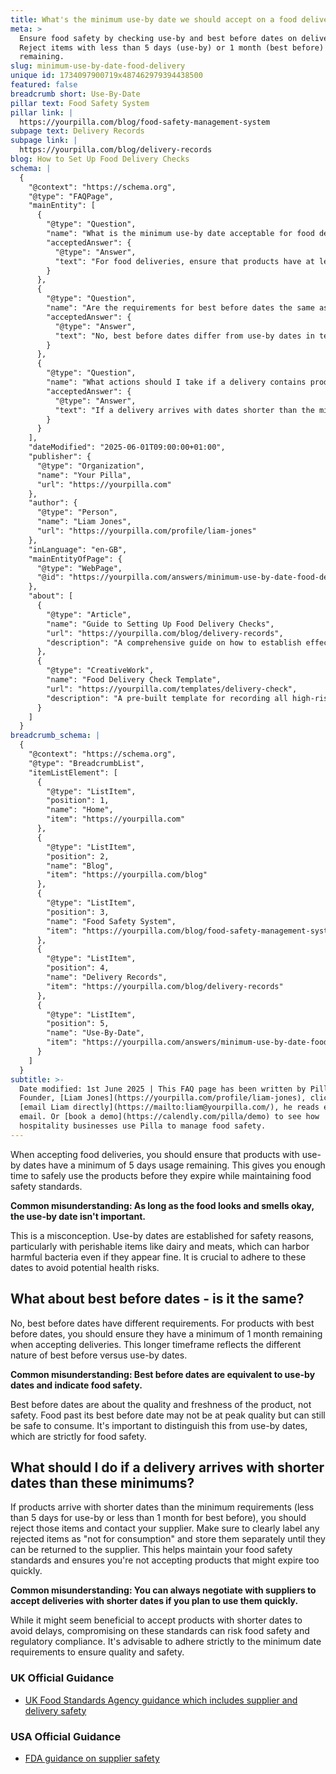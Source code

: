 ```yaml
---
title: What's the minimum use-by date we should accept on a food delivery?
meta: >
  Ensure food safety by checking use-by and best before dates on deliveries.
  Reject items with less than 5 days (use-by) or 1 month (best before)
  remaining.
slug: minimum-use-by-date-food-delivery
unique id: 1734097900719x487462979394438500
featured: false
breadcrumb short: Use-By-Date
pillar text: Food Safety System
pillar link: |
  https://yourpilla.com/blog/food-safety-management-system
subpage text: Delivery Records
subpage link: |
  https://yourpilla.com/blog/delivery-records
blog: How to Set Up Food Delivery Checks
schema: |
  {
    "@context": "https://schema.org",
    "@type": "FAQPage",
    "mainEntity": [
      {
        "@type": "Question",
        "name": "What is the minimum use-by date acceptable for food deliveries?",
        "acceptedAnswer": {
          "@type": "Answer",
          "text": "For food deliveries, ensure that products have at least 5 days of usage remaining on their use-by dates. This is to guarantee food safety and allow sufficient time for usage before the product expires."
        }
      },
      {
        "@type": "Question",
        "name": "Are the requirements for best before dates the same as use-by dates?",
        "acceptedAnswer": {
          "@type": "Answer",
          "text": "No, best before dates differ from use-by dates in terms of requirements. While use-by dates are critical for food safety, best before dates indicate quality. Ensure products with best before dates have at least 1 month remaining when accepting deliveries."
        }
      },
      {
        "@type": "Question",
        "name": "What actions should I take if a delivery contains products with dates shorter than the minimum requirements?",
        "acceptedAnswer": {
          "@type": "Answer",
          "text": "If a delivery arrives with dates shorter than the minimum required (less than 5 days for use-by or less than 1 month for best before), reject these items. Contact your supplier for return and store rejected items separately labeled as 'not for consumption' to uphold food safety standards."
        }
      }
    ],
    "dateModified": "2025-06-01T09:00:00+01:00",
    "publisher": {
      "@type": "Organization",
      "name": "Your Pilla",
      "url": "https://yourpilla.com"
    },
    "author": {
      "@type": "Person",
      "name": "Liam Jones",
      "url": "https://yourpilla.com/profile/liam-jones"
    },
    "inLanguage": "en-GB",
    "mainEntityOfPage": {
      "@type": "WebPage",
      "@id": "https://yourpilla.com/answers/minimum-use-by-date-food-delivery"
    },
    "about": [
      {
        "@type": "Article",
        "name": "Guide to Setting Up Food Delivery Checks",
        "url": "https://yourpilla.com/blog/delivery-records",
        "description": "A comprehensive guide on how to establish effective food delivery checks to ensure compliance and safety."
      },
      {
        "@type": "CreativeWork",
        "name": "Food Delivery Check Template",
        "url": "https://yourpilla.com/templates/delivery-check",
        "description": "A pre-built template for recording all high-risk food deliveries and any associated issues to maintain stringent food safety protocols."
      }
    ]
  }
breadcrumb_schema: |
  {
    "@context": "https://schema.org",
    "@type": "BreadcrumbList",
    "itemListElement": [
      {
        "@type": "ListItem",
        "position": 1,
        "name": "Home",
        "item": "https://yourpilla.com"
      },
      {
        "@type": "ListItem",
        "position": 2,
        "name": "Blog",
        "item": "https://yourpilla.com/blog"
      },
      {
        "@type": "ListItem",
        "position": 3,
        "name": "Food Safety System",
        "item": "https://yourpilla.com/blog/food-safety-management-system"
      },
      {
        "@type": "ListItem",
        "position": 4,
        "name": "Delivery Records",
        "item": "https://yourpilla.com/blog/delivery-records"
      },
      {
        "@type": "ListItem",
        "position": 5,
        "name": "Use-By-Date",
        "item": "https://yourpilla.com/answers/minimum-use-by-date-food-delivery"
      }
    ]
  }
subtitle: >-
  Date modified: 1st June 2025 | This FAQ page has been written by Pilla
  Founder, [Liam Jones](https://yourpilla.com/profile/liam-jones), click to
  [email Liam directly](https://mailto:liam@yourpilla.com/), he reads every
  email. Or [book a demo](https://calendly.com/pilla/demo) to see how
  hospitality businesses use Pilla to manage food safety.
---
```

When accepting food deliveries, you should ensure that products with use-by dates have a minimum of 5 days usage remaining. This gives you enough time to safely use the products before they expire while maintaining food safety standards.

**Common misunderstanding: As long as the food looks and smells okay, the use-by date isn't important.**

This is a misconception. Use-by dates are established for safety reasons, particularly with perishable items like dairy and meats, which can harbor harmful bacteria even if they appear fine. It is crucial to adhere to these dates to avoid potential health risks.

## What about best before dates - is it the same?

No, best before dates have different requirements. For products with best before dates, you should ensure they have a minimum of 1 month remaining when accepting deliveries. This longer timeframe reflects the different nature of best before versus use-by dates.

**Common misunderstanding: Best before dates are equivalent to use-by dates and indicate food safety.**

Best before dates are about the quality and freshness of the product, not safety. Food past its best before date may not be at peak quality but can still be safe to consume. It's important to distinguish this from use-by dates, which are strictly for food safety.

## What should I do if a delivery arrives with shorter dates than these minimums?

If products arrive with shorter dates than the minimum requirements (less than 5 days for use-by or less than 1 month for best before), you should reject those items and contact your supplier. Make sure to clearly label any rejected items as "not for consumption" and store them separately until they can be returned to the supplier. This helps maintain your food safety standards and ensures you're not accepting products that might expire too quickly.

**Common misunderstanding: You can always negotiate with suppliers to accept deliveries with shorter dates if you plan to use them quickly.**

While it might seem beneficial to accept products with shorter dates to avoid delays, compromising on these standards can risk food safety and regulatory compliance. It's advisable to adhere strictly to the minimum date requirements to ensure quality and safety.

### UK Official Guidance

-   [UK Food Standards Agency guidance which includes supplier and delivery safety](https://www.food.gov.uk/business-guidance/managing-food-safety)

### USA Official Guidance

-   [FDA guidance on supplier safety](https://www.fda.gov/food/importing-food-products-united-states/industry-resources-third-party-audit-standards-and-fsma-supplier-verification-requirements)
